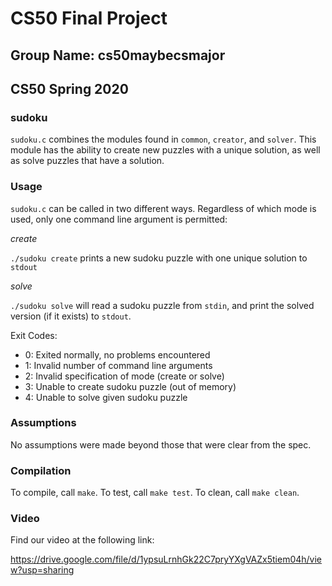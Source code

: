 # CS50 Final Project
## Group Name: cs50maybecsmajor
## CS50 Spring 2020

### sudoku

`sudoku.c` combines the modules found in `common`, `creator`, and `solver`. This module has the ability to create new puzzles with a unique solution, as well as solve puzzles that have a solution.

### Usage

`sudoku.c` can be called in two different ways. Regardless of which mode is used, only one command line argument is permitted:

*create*

`./sudoku create` prints a new sudoku puzzle with one unique solution to `stdout`

*solve*

`./sudoku solve` will read a sudoku puzzle from `stdin`, and print the solved version (if it exists) to `stdout`.

Exit Codes:
- 0: Exited normally, no problems encountered
- 1: Invalid number of command line arguments
- 2: Invalid specification of mode (create or solve)
- 3: Unable to create sudoku puzzle (out of memory)
- 4: Unable to solve given sudoku puzzle

### Assumptions

No assumptions were made beyond those that were clear from the spec.

### Compilation

To compile, call `make`. To test, call `make test`. To clean, call `make clean`.

### Video

Find our video at the following link:

https://drive.google.com/file/d/1ypsuLrnhGk22C7pryYXgVAZx5tiem04h/view?usp=sharing
